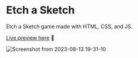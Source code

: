 # Etch a Sketch
Etch a Sketch game made with HTML, CSS, and JS.

[Live preview here](https://pvdevs.github.io/etch-a-sketch/) 🤖

![Screenshot from 2023-08-13 19-31-10](https://github.com/pvdevs/etch-a-sketch/assets/128150302/81df6e67-4c04-47d3-9720-2a4ba698e56b)
